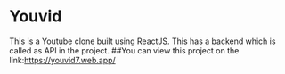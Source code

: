 # Youvid
This is a Youtube clone built using ReactJS.
This has a backend which is called as API in the project.
##You can view this project on the link:https://youvid7.web.app/
